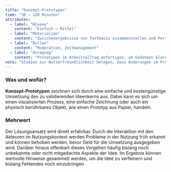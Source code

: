 ```yaml
---
title: "Konzept-Prototypen"
time: "30 – 120 Minuten"
attributes:
  - label: "Niveau"
    content: "Einfach – Mittel"
  - label: "Materialien"
    content: "Zwischenergebnisse von Testbasis zusammenstellen und Persona-Profil, verschiedene Stifte, Papier(sorten), Leim, Schere, Lego, Karton, Knete, etc."
  - label: "Rollen"
    content: "Moderation, Zeitmanagement"
  - label: "Anregung"
    content: "Prototypen im Arbeitsalltag anfertigen, um Gedanken klarer kommunizieren zu können."
note: "Studien zur Nutzerfreundlichkeit belegen, dass Änderungen im Produktentwicklungsprozesses im Anfangsstadium etwa 100-mal günstiger sind als Änderungen in späteren Phasen. Für die öffentliche Verwaltung ist Prototyping besonders relevant, um mit Steuergeldern gezielte Entwicklungen zu fördern."
---
```


### Was und wofür?

**Konzept-Prototypen** zeichnen sich durch eine einfache und kostengünstige Umsetzung des zu validierenden Ideenkerns aus. Dabei kann es sich um einen visualisierten Prozess, eine einfache Zeichnung oder auch ein physisch berührbares Objekt, wie einen Prototyp aus Papier, handeln.

### Mehrwert

Der Lösungsansatz wird direkt erfahrbar. Durch die Interaktion mit den Akteuren im Nutzungskontext werden Probleme in der Nutzung früh erkannt und können behoben werden, bevor Geld für die Umsetzung ausgegeben wird. Darüber hinaus offenbart dieses Vorgehen häufig bislang noch unbekannte oder nicht mitgedachte Aspekte der Idee. Im Ergebnis können wertvolle Hinweise gesammelt werden, um die Idee zu verfeinern und bislang Fehlendes noch einzubringen.
